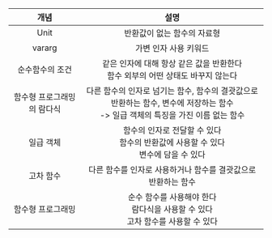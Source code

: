 |            개념            |                             설명                             |
| :------------------------: | :----------------------------------------------------------: |
|            Unit            |                 반환값이 없는 함수의 자료형                  |
|           vararg           |                    가변 인자 사용 키워드                     |
|      순수함수의 조건       | 같은 인자에 대해 항상 같은 값을 반환한다<br />함수 외부의 어떤 상태도 바꾸지 않는다 |
| 함수형 프로그래밍의 람다식 | 다른 함수의 인자로 넘기는 함수, 함수의 결괏값으로 반환하는 함수, 변수에 저장하는 함수 <br />-> 일급 객체의 특징을 가진 이름 없는 함수 |
|         일급 객체          | 함수의 인자로 전달할 수 있다<br />함수의 반환값에 사용할 수 있다<br />변수에 담을 수 있다 |
|         고차 함수          | 다른 함수를 인자로 사용하거나 함수를 결괏값으로 반환하는 함수 |
|     함수형 프로그래밍      | 순수 함수를 사용해야 한다<br />람다식을 사용할 수 있다<br />고차 함수를 사용할 수 있다 |



